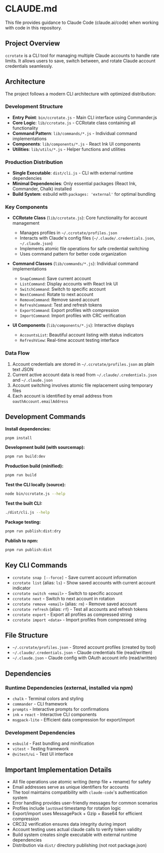 # CLAUDE.md

This file provides guidance to Claude Code (claude.ai/code) when working with code in this repository.

## Project Overview

`ccrotate` is a CLI tool for managing multiple Claude accounts to handle rate limits. It allows users to save, switch between, and rotate Claude account credentials seamlessly.

## Architecture

The project follows a modern CLI architecture with optimized distribution:

### Development Structure
- **Entry Point**: `bin/ccrotate.js` - Main CLI interface using Commander.js
- **Core Logic**: `lib/ccrotate.js` - CCRotate class containing all functionality
- **Command Pattern**: `lib/commands/*.js` - Individual command implementations
- **Components**: `lib/components/*.js` - React Ink UI components
- **Utilities**: `lib/utils/*.js` - Helper functions and utilities

### Production Distribution
- **Single Executable**: `dist/cli.js` - CLI with external runtime dependencies
- **Minimal Dependencies**: Only essential packages (React Ink, Commander, Chalk) installed
- **Build System**: esbuild with `packages: 'external'` for optimal bundling

### Key Components

- **CCRotate Class** (`lib/ccrotate.js`): Core functionality for account management
  - Manages profiles in `~/.ccrotate/profiles.json`
  - Interacts with Claude's config files (`~/.claude/.credentials.json`, `~/.claude.json`)
  - Implements atomic file operations for safe credential switching
  - Uses command pattern for better code organization

- **Command Classes** (`lib/commands/*.js`): Individual command implementations
  - `SnapCommand`: Save current account
  - `ListCommand`: Display accounts with React Ink UI  
  - `SwitchCommand`: Switch to specific account
  - `NextCommand`: Rotate to next account
  - `RemoveCommand`: Remove saved account
  - `RefreshCommand`: Test and refresh tokens
  - `ExportCommand`: Export profiles with compression
  - `ImportCommand`: Import profiles with CRC verification

- **UI Components** (`lib/components/*.js`): Interactive displays
  - `AccountsList`: Beautiful account listing with status indicators
  - `RefreshView`: Real-time account testing interface

### Data Flow

1. Account credentials are stored in `~/.ccrotate/profiles.json` as plain text JSON
2. Current active account data is read from `~/.claude/.credentials.json` and `~/.claude.json`
3. Account switching involves atomic file replacement using temporary files
4. Each account is identified by email address from `oauthAccount.emailAddress`

## Development Commands

**Install dependencies:**
```bash
pnpm install
```

**Development build (with sourcemap):**
```bash
pnpm run build:dev
```

**Production build (minified):**
```bash
pnpm run build
```

**Test the CLI locally (source):**
```bash
node bin/ccrotate.js --help
```

**Test the built CLI:**
```bash
./dist/cli.js --help
```

**Package testing:**
```bash
pnpm run publish:dist:dry
```

**Publish to npm:**
```bash
pnpm run publish:dist
```

## Key CLI Commands

- `ccrotate snap [--force]` - Save current account information
- `ccrotate list` (alias: `ls`) - Show saved accounts with current account indicator
- `ccrotate switch <email>` - Switch to specific account
- `ccrotate next` - Switch to next account in rotation
- `ccrotate remove <email>` (alias: `rm`) - Remove saved account
- `ccrotate refresh` (alias: `rf`) - Test all accounts and refresh tokens
- `ccrotate export` - Export all profiles as compressed string
- `ccrotate import <data>` - Import profiles from compressed string

## File Structure

- `~/.ccrotate/profiles.json` - Stored account profiles (created by tool)
- `~/.claude/.credentials.json` - Claude credentials file (read/written)
- `~/.claude.json` - Claude config with OAuth account info (read/written)

## Dependencies

### Runtime Dependencies (external, installed via npm)
- `chalk` - Terminal colors and styling
- `commander` - CLI framework
- `prompts` - Interactive prompts for confirmations
- `ink` + `react` - Interactive CLI components
- `msgpack-lite` - Efficient data compression for export/import

### Development Dependencies
- `esbuild` - Fast bundling and minification
- `vitest` - Testing framework
- `@vitest/ui` - Test UI interface

## Important Implementation Details

- All file operations use atomic writing (temp file + rename) for safety
- Email addresses serve as unique identifiers for accounts
- The tool maintains compatibility with `claude-code`'s authentication system
- Error handling provides user-friendly messages for common scenarios
- Profiles include `lastUsed` timestamp for rotation logic
- Export/import uses MessagePack + Gzip + Base64 for efficient compression
- CRC32 verification ensures data integrity during import
- Account testing uses actual claude calls to verify token validity
- Build system creates single executable with external runtime dependencies
- Distribution via `dist/` directory publishing (not root package.json)